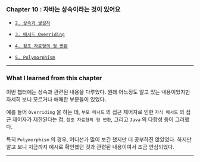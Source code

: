 
### Chapter 10 : 자바는 상속이라는 것이 있어요

- [`2. 상속과 생성자`](https://velog.io/@jbw9964/GOJ-CH-10.2-10.3)
- [`3. 메서드 Overriding`](https://velog.io/@jbw9964/GOJ-CH-10.2-10.3)

- [`4. 참조 자료형의 형 변환`](https://velog.io/@jbw9964/GOJ-CH-10.4-10.5)
- [`5. Polymorphism`](https://velog.io/@jbw9964/GOJ-CH-10.4-10.5)


---

### What I learned from this chapter

이번 챕터에는 상속과 관련된 내용을 다루었다. 원래 어느정도 알고 있는 내용이었지만 자세히 보니 모르거나 애매한 부분들이 있었다.

예를 들어 `Overriding` 을 하는 데, `부모 메서드` 의 접근 제어자로 인한 `자식 메서드` 의 접근 제어자가 제한된다는 점, `참조 자료형의 형 변환`, 그리고 `Java` 의 다향성 등이 그러했다.

특히 `Polymorphism` 의 경우, 어디선가 많이 보긴 했지만 더 공부하진 않았었다. 하지만 알고 보니 지금까지 예시로 확인했던 것과 관련된 내용이여서 조금 안심되었다.

---
